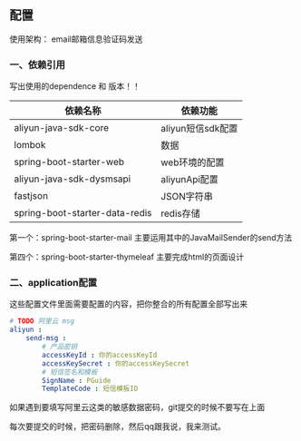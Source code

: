 ## 配置

使用架构： email邮箱信息验证码发送

### 一、依赖引用

写出使用的dependence 和 版本！！

| 依赖名称                      | 依赖功能          |
| ----------------------------- |---------------|
| aliyun-java-sdk-core     | aliyun短信sdk配置 |
| lombok                        | 数据            |
| spring-boot-starter-web       | web环境的配置      |
| aliyun-java-sdk-dysmsapi | aliyunApi配置   |
| fastjson|JSON字符串|
|spring-boot-starter-data-redis|redis存储|

第一个：spring-boot-starter-mail  主要运用其中的JavaMailSender的send方法

第四个：spring-boot-starter-thymeleaf	主要完成html的页面设计

### 二、application配置

这些配置文件里面需要配置的内容，把你整合的所有配置全部写出来

```yml
# TODO 阿里云 msg
aliyun :
    send-msg :
        # 产品密钥
        accessKeyId : 你的accessKeyId
        accessKeySecret : 你的accessKeySecret
        # 短信签名和模板
        SignName : PGuide
        TemplateCode : 短信模板ID
```

如果遇到要填写阿里云这类的敏感数据密码，git提交的时候不要写在上面

每次要提交的时候，把密码删除，然后qq跟我说，我来测试。